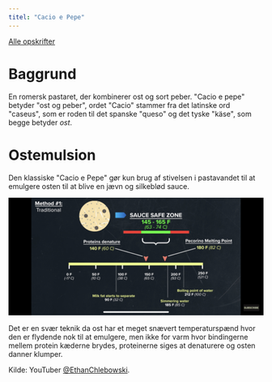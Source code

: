 ```yaml
---
titel: "Cacio e Pepe"
---
```


[Alle opskrifter](https://duffau.github.io/recipes)


# Baggrund

En romersk pastaret, der kombinerer ost og sort peber. "Cacio e pepe" betyder "ost og peber", ordet "Cacio" stammer fra det latinske ord "caseus", som er roden til det spanske "queso" og det tyske "käse", som begge betyder _ost_.

# Ostemulsion

Den klassiske "Cacio e Pepe" gør kun brug af stivelsen i pastavandet til at emulgere osten til at blive en jævn og silkeblød sauce.  

![](./cheese-emulsification-temps.png)

Det er en svær teknik da ost har et meget snævert temperaturspænd hvor den er flydende nok til at emulgere, men ikke for varm hvor bindingerne mellem protein kæderne brydes, proteinerne siges at denaturere og osten danner klumper.

Kilde: YouTuber [@EthanChlebowski](https://www.youtube.com/watch?v=10lXPzbRoU0).
